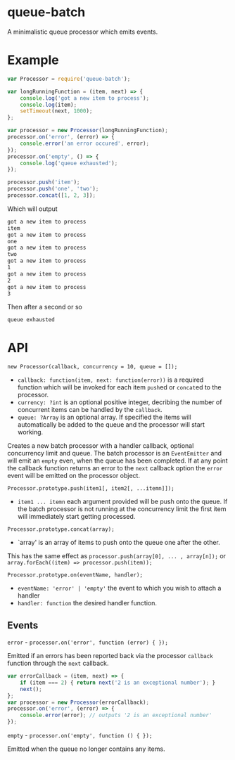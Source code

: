 # queue-batch

A minimalistic queue processor which emits events.

# Example

```javascript
var Processor = require('queue-batch');

var longRunningFunction = (item, next) => {
    console.log('got a new item to process');
    console.log(item);
    setTimeout(next, 1000);
};

var processor = new Processor(longRunningFunction);
processor.on('error', (error) => {
    console.error('an error occured', error);
});
processor.on('empty', () => {
    console.log('queue exhausted');
});

processor.push('item');
processor.push('one', 'two');
processor.concat([1, 2, 3]);
```
Which will output
```bash
got a new item to process
item
got a new item to process
one
got a new item to process
two
got a new item to process
1
got a new item to process
2
got a new item to process
3
```
Then after a second or so
```bash
queue exhausted
```

# API

`new Processor(callback, concurrency = 10, queue = []);`

 * `callback: function(item, next: function(error))` is a required function which will be invoked for each item `push`ed or `concat`ed to the processor.
 * `currency: ?int` is an optional positive integer, decribing the number of concurrent items can be handled by the `callback`.
 * `queue: ?Array` is an optional array. If specified the items will automatically be added to the queue and the processor will start working.

Creates a new batch processor with a handler callback, optional concurrency limit and queue. The batch processor is an `EventEmitter` and will emit an `empty` even, when the queue has been completed. If at any point the callback function returns an error to the `next` callback option the `error` event will be emitted on the processor object.

`Processor.prototype.push(item1[, item2[, ...itemn]]);`

 * `item1 ... itemn` each argument provided will be push onto the queue. If the batch processor is not running at the concurrency limit the first item will immediately start getting processed.

`Processor.prototype.concat(array);`

 * `array' is an array of items to push onto the queue one after the other.

This has the same effect as `processor.push(array[0], ... , array[n]);` or `array.forEach((item) => processor.push(item));`

`Processor.prototype.on(eventName, handler);`

 * `eventName: 'error' | 'empty'` the event to which you wish to attach a handler
 * `handler: function` the desired handler function.

## Events

`error` - `processor.on('error', function (error) { });`

Emitted if an errors has been reported back via the processor `callback` function through the `next` callback.

```javascript
var errorCallback = (item, next) => {
    if (item === 2) { return next('2 is an exceptional number'); }
    next();
};
var processor = new Processor(errorCallback);
processor.on('error', (error) => {
    console.error(error); // outputs '2 is an exceptional number'
});
```

`empty` - `processor.on('empty', function () { });`

Emitted when the queue no longer contains any items.

